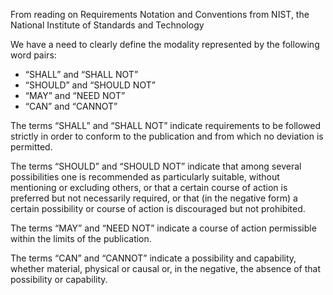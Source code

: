 From reading on Requirements Notation and Conventions from NIST, the National Institute of Standards and Technology


We have a need to clearly define the modality represented by the following word pairs:

* “SHALL” and “SHALL NOT”
* “SHOULD” and “SHOULD NOT” 
* “MAY” and “NEED NOT” 
* “CAN” and “CANNOT” 


The terms “SHALL” and “SHALL NOT” indicate requirements to be followed strictly in order
to conform to the publication and from which no deviation is permitted.

The terms “SHOULD” and “SHOULD NOT” indicate that among several possibilities one is
recommended as particularly suitable, without mentioning or excluding others, or that a certain
course of action is preferred but not necessarily required, or that (in the negative form) a certain
possibility or course of action is discouraged but not prohibited.


The terms “MAY” and “NEED NOT” indicate a course of action permissible within the limits of
the publication.

The terms “CAN” and “CANNOT” indicate a possibility and capability, whether material,
physical or causal or, in the negative, the absence of that possibility or capability.